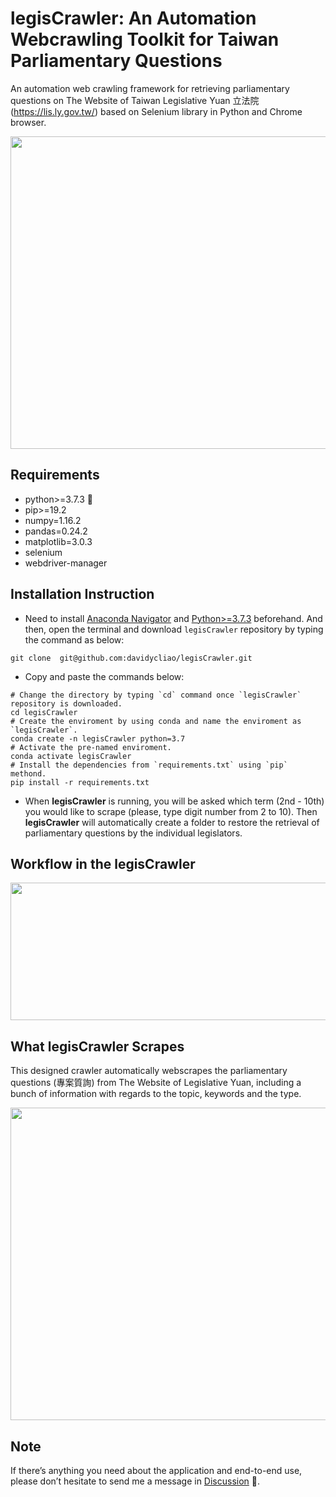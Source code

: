 # legisCrawler: An Automation Webcrawling Toolkit for Taiwan Parliamentary Questions

An automation web crawling framework for retrieving parliamentary questions on The Website of Taiwan Legislative Yuan 立法院 (https://lis.ly.gov.tw/) based on Selenium library in Python and Chrome browser. 


<p align="center">
  <img width="700" height="500" src="https://raw.githack.com/davidycliao/legisCrawler/main/images/image1.png" >
</p>


## Requirements
- python>=3.7.3 🐍
- pip>=19.2
- numpy=1.16.2
- pandas=0.24.2
- matplotlib=3.0.3
- selenium
- webdriver-manager

## Installation Instruction

- Need to install [Anaconda Navigator](https://www.anaconda.com/products/individual-b) and [Python>=3.7.3](https://www.python.org/downloads/release/python-3810/) beforehand. And then, open the terminal and download `legisCrawler` repository by typing the command as below:
```
git clone  git@github.com:davidycliao/legisCrawler.git
```

- Copy and paste the commands below:
```
# Change the directory by typing `cd` command once `legisCrawler` repository is downloaded.
cd legisCrawler
# Create the enviroment by using conda and name the enviroment as `legisCrawler`.
conda create -n legisCrawler python=3.7 
# Activate the pre-named enviroment. 
conda activate legisCrawler 
# Install the dependencies from `requirements.txt` using `pip` methond.
pip install -r requirements.txt   
```

- When **legisCrawler** is running, you will be asked which term (2nd - 10th) you would like to scrape (please, type digit number from 2 to 10). Then **legisCrawler** will automatically create a folder to restore the retrieval of parliamentary questions by the individual legislators.  


## Workflow in the **legisCrawler**

<p align="center">
  <img width="700" height="220" src="https://raw.githack.com/davidycliao/legisCrawler/main/images/image4.png" >
</p>


## What **legisCrawler** Scrapes
This designed crawler automatically webscrapes the parliamentary questions (專案質詢) from The Website of Legislative Yuan, including a bunch of information with regards to the topic, keywords and the type. 
<p align="center">
  <img width="700" height="500" src="https://raw.githack.com/davidycliao/legisCrawler/main/images/image3.png" >
</p>


## Note
If there’s anything you need about the application and end-to-end use, please don’t hesitate to send me a message in [Discussion](https://github.com/davidycliao/legisCrawler/discussions) 📣. 



